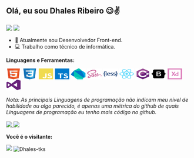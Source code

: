 ## Olá, eu sou Dhales Ribeiro 😉✌️
<!-- Redes Sociais -->
<div> 
  <a href="https://www.youtube.com/dhalesribeiro" target="_blank"><img src="https://img.shields.io/badge/YouTube-FF0000?style=for-the-badge&logo=youtube&logoColor=white" target="_blank"></a>
  <a href="https://instagram.com/dhalesribeiro" target="_blank"><img src="https://img.shields.io/badge/-Instagram-%FF0000?style=for-the-badge&logo=instagram&logoColor=white" target="_blank"></a>
</div>

- 🔭 Atualmente sou Desenvolvedor Front-end.
- 💻 Trabalho como técnico de informática.

**Linguagens e Ferramentas:**
<div style="display: inline_block">
  <img align="center" alt="Dhales-HTML" height="30" width="40" src="https://raw.githubusercontent.com/devicons/devicon/master/icons/html5/html5-original.svg">
  <img align="center" alt="Dhales-CSS" height="30" width="40" src="https://raw.githubusercontent.com/devicons/devicon/master/icons/css3/css3-original.svg">
  <img align="center" alt="Dhales-Js" height="30" width="40" src="https://raw.githubusercontent.com/devicons/devicon/master/icons/javascript/javascript-plain.svg">
  <img align="center" alt="Dhales-Ts" height="30" width="40" src="https://raw.githubusercontent.com/devicons/devicon/master/icons/typescript/typescript-plain.svg">
  <img align="center" alt="Dhales-Dart" height="30" width="40" src="https://raw.githubusercontent.com/devicons/devicon/master/icons/dart/dart-original.svg">
  <img align="center" alt="Dhales-Sass" height="30" width="40" src="https://raw.githubusercontent.com/devicons/devicon/master/icons/sass/sass-original.svg">
  <img align="center" alt="Dhales-Less" height="30" width="40" src="https://raw.githubusercontent.com/devicons/devicon/master/icons/less/less-plain-wordmark.svg">
  <img align="center" alt="Dhales-React" height="30" width="40" src="https://raw.githubusercontent.com/devicons/devicon/master/icons/react/react-original.svg">
  <img align="center" alt="Dhales-Csharp" height="30" width="40" src="https://raw.githubusercontent.com/devicons/devicon/master/icons/csharp/csharp-original.svg">
  <img align="center" alt="Dhales-Bootstrap" height="30" width="40" src="https://raw.githubusercontent.com/devicons/devicon/master/icons/bootstrap/bootstrap-plain.svg">
  <img align="center" alt="Dhales-Xd" height="30" width="40" src="https://raw.githubusercontent.com/devicons/devicon/master/icons/xd/xd-line.svg">
  <img align="center" alt="Dhales-VisualStudioCode" height="30" width="40" src="https://raw.githubusercontent.com/devicons/devicon/master/icons/visualstudio/visualstudio-plain.svg">
</div>
<br>
<i>
Nota: As principais Linguagens de programação não indicam meu nível de habilidade ou algo parecido, é apenas uma métrica do github de quais Linguagens de programação eu tenho mais código no github.
<br>
</i>
<br>
<a href="https://github.com/dhalesribeiro">
  <img height="165em" src="https://github-readme-stats.vercel.app/api?username=dhalesribeiro&show_icons=true&include_all_commits=true&count_private=true"/>
  <img height="165em" src="https://github-readme-stats.vercel.app/api/top-langs/?username=dhalesribeiro&layout=compact&langs_count=6"/>
</a>

 **Você é o visitante:**

<img alingn="center" src="https://profile-counter.glitch.me/dhalesribeiro/count.svg" />

<img align="center" alt="Dhales-tks" src="https://img.shields.io/badge/%F0%9F%99%8FOBRIGADO_POR_PASSAR_UM_MOMENTO_NO_MEU%20PERFIL-dodgerred.svg?style=for-the-badge">

